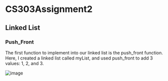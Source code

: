 # CS303Assignment2

## Linked List

### Push_Front

The first function to implement into our linked list is the push_front function. Here, I created a linked list called myList, and used push_front to add 3 values: 1, 2, and 3.

![image](https://github.com/YuqingCai7/CS303Assignment2/assets/143641552/cc94db3f-3519-4211-9583-52c25e93379b)


